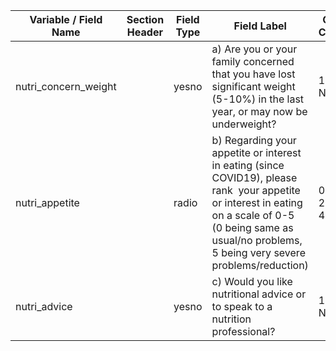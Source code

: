 | Variable / Field Name  | Section Header | Field Type | Field Label                                                                                                                                                                                                          | Choices or Calculations                 |
| ---------------------- | -------------- | ---------- | -------------------------------------------------------------------------------------------------------------------------------------------------------------------------------------------------------------------- | --------------------------------------- |
| nutri\_concern\_weight |                | yesno      | a) Are you or your family concerned that you have lost significant weight (5-10%) in the last year, or may now be underweight?                                                                                       | 1, Yes ; 0, No                          |
| nutri\_appetite        |                | radio      | b) Regarding your appetite or interest in eating (since COVID19), please rank  your appetite or interest in eating on a scale of 0-5 <br>(0 being same as usual/no problems, 5 being very severe problems/reduction) | 0, 0 ; 1, 1 ; 2, 2 ; 3, 3 ; 4, 4 ; 5, 5 |
| nutri\_advice          |                | yesno      | c) Would you like nutritional advice or to speak to a nutrition professional?                                                                                                                                        | 1, Yes ; 0, No                          |